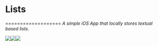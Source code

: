 # Lists
===================
*A simple iOS App that locally stores textual based lists.*

![](http://ryancortez.com/List-EditListItem-GIF.gif)![](http://ryancortez.com/List-ReorderDelete-GIF.gif)![](Lists-CreatingList-GIF)
